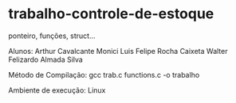 # trabalho-controle-de-estoque
ponteiro, funções, struct...

Alunos:
	Arthur Cavalcante Monici
	Luis Felipe Rocha Caixeta
	Walter Felizardo Almada Silva
  
Método de Compilação:
	gcc trab.c functions.c -o trabalho


Ambiente de execução:
	Linux
